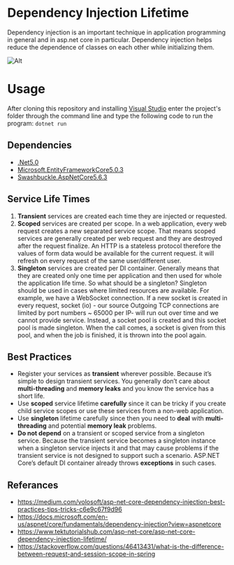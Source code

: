 # Dependency Injection Lifetime

Dependency injection is an important technique in application programming in general and in asp.net core in particular. Dependency injection helps reduce the dependence of classes on each other while initializing them. 

![Alt](https://mindmup-export.s3.amazonaws.com/map.png/out/1b5089e0751811ebb944d78e77ff7ea9.map.png?AWSAccessKeyId=ASIASNCK5ADR2LHC52MY&Expires=1614096796&Signature=5rNsuv79gHiI%2F08zj2nCMfi0DSc%3D&x-amz-security-token=IQoJb3JpZ2luX2VjEM3%2F%2F%2F%2F%2F%2F%2F%2F%2F%2FwEaCXVzLWVhc3QtMSJHMEUCIQDQUt5Rly4vXPzmA7cQ0bDjwTs5lxO5572mls1yGNmt1gIgTwpp%2Ffb585c80yi%2FC98fEckDQQYW58JWjD%2FIrJEmdq8q2AEI1f%2F%2F%2F%2F%2F%2F%2F%2F%2F%2FARAAGgwxNjU1MTMzMzA5MTUiDN39MNZ6s9yElcwhkCqsAaDH0Lgtu91PgIB%2Fckc0tP2xELdbo%2FBohR%2Bn3XyR0XbRkcWlrs%2FbiuNmG1DdFN1B080gX89PocOavr48pGgE0BQY%2BTqWnVx9maujBqaJqqyTfJewsfqy6Yy%2BJKfMop0Y8QZ8jbuMfGtOcjtI%2Fskobae8owQwEj4VyMqRY053OMwWzQwOwXTsOCIzhQ2dB9SySwy4LGUK01sjb9jSuRnPqb9EbPajkWjAdbNH%2B7kwz8DOgQY64AGvv81Ct6QVa9tGPqmGyYRsqWCqFANTiRyL91FTXMeDxGFNRcLc6xeoCfoGrmISsMsLgI4%2FzzlwpM48cvQS46w%2B8w5zSrNIm2GB7WLRd63mBsQrwXYha2fPPehMHxkNRbcvJCMYNbpQo4jEa7XRrIXwQudrM5BIMzN8SArMiXQpUa8HNFjioHkWPICCbpHd%2FMGpU3JrCd2NZaZ0LxrHL%2FBgI58vpJv%2FWmOjfnM3%2BdzVqCglSMCTKMmsYmT0uvLCsnvD%2FNwHJO527dE1abLo96cp42A%2FpFbJbH3XIBjMTVXIog%3D%3D)

# Usage

After cloning this repository and installing [Visual Studio](https://visualstudio.microsoft.com/tr/downloads/) enter the project's folder through the command line and type the following code to run the program:
`dotnet run`

## Dependencies
- [.Net5.0](https://dotnet.microsoft.com/download/dotnet/5.0)
- [Microsoft.EntityFrameworkCore5.0.3](https://www.nuget.org/packages/Microsoft.EntityFrameworkCore)
- [Swashbuckle.AspNetCore5.6.3](https://www.nuget.org/packages/Swashbuckle.AspNetCore.Swagger/)



## Service Life Times

1.  **Transient** services are created each time they are injected or requested.
2.  **Scoped** services are created per scope. In a web application, every web request creates a new separated service scope. That means scoped services are generally created per web request and they are destroyed after the request finalize. An HTTP is a stateless protocol therefore the values of form data would be available for the current request. it will refresh on every request of the same user/different user.
3.  **Singleton** services are created per DI container. Generally means that they are created only one time per application and then used for whole the application life time. So what should be a singleton? Singleton should be used in cases where limited resources are available. For example, we have a WebSocket connection. If a new socket is created in every request, socket (io) - our source Outgoing TCP connections are limited by port numbers ~ 65000 per IP- will run out over time and we cannot provide service. Instead, a socket pool is created and this socket pool is made singleton. When the call comes, a socket is given from this pool, and when the job is finished, it is thrown into the pool again.

## Best Practices

-   Register your services as **transient** wherever possible. Because it’s simple to design transient services. You generally don’t care about **multi-threading** and **memory leaks** and you know the service has a short life.
-   Use  **scoped** service lifetime  **carefully** since it can be tricky if you create child service scopes or use these services from a non-web application.
-   Use  **singleton** lifetime carefully since then you need to  **deal** with  **multi-threading**  and potential  **memory leak**  problems.
-   **Do not depend**  on a transient or scoped service from a singleton service. Because the transient service becomes a singleton instance when a singleton service injects it and that may cause problems if the transient service is not designed to support such a scenario. ASP.NET Core’s default DI container already throws  **exceptions** in such cases.

## Referances
- https://medium.com/volosoft/asp-net-core-dependency-injection-best-practices-tips-tricks-c6e9c67f9d96
- https://docs.microsoft.com/en-us/aspnet/core/fundamentals/dependency-injection?view=aspnetcore
- https://www.tektutorialshub.com/asp-net-core/asp-net-core-dependency-injection-lifetime/
- https://stackoverflow.com/questions/46413431/what-is-the-difference-between-request-and-session-scope-in-spring

